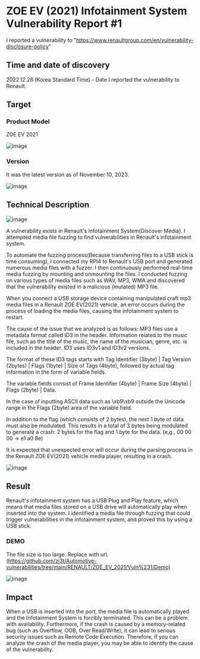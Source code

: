 # ZOE EV (2021) Infotainment System Vulnerability Report #1

I reported a vulnerability to "https://www.renaultgroup.com/en/vulnerability-disclosure-policy"

## Time and date of discovery
2022.12.28 (Korea Standard Time) - Date I reported the vulnerability to Renault.

## Target
### Product Model

ZOE EV 2021

![image](https://github.com/zj3t/Automotive-vulnerabilities/assets/35731091/6fbbada2-025f-40c0-86b1-1796b41d24d8)

### Version

It was the latest version as of November 10, 2023.

![image](https://github.com/zj3t/Automotive-vulnerabilities/assets/35731091/7bad2676-7777-4ba0-b8a3-3fffe8424cd9)



## Technical Description

![image](https://github.com/zj3t/Automotive-vulnerabilities/assets/35731091/19501a4a-d42b-4af7-80aa-df7e4df46f96)

A vulnerability exists in Renault's Infotainment System(Discover Media). I attempted media file fuzzing to find vulnerabilities in Renault's infotainment system.

To automate the fuzzing process(Because transferring files to a USB stick is time consuming), I connected my RPI4 to Renault's USB port and generated numerous media files with a fuzzer. I then continuously performed real-time media fuzzing by mounting and unmounting the files. I conducted fuzzing on various types of media files such as WAV, MP3, WMA and discovered that the vulnerability existed in a malicious (mutated) MP3 file.

When you connect a USB storage device containing manipulated craft mp3 media files in a Renault ZOE EV(2021) vehicle, an error occurs during the process of loading the media files, causing the infotainment system to restart.

The cause of the issue that we analyzed is as follows:
MP3 files use a metadata format called ID3 in the header. Information related to the music file, such as the title of the music, the name of the musician, genre, etc. is included in the header. ID3 uses ID3v1 and ID3v2 versions.

The format of these ID3 tags starts with Tag Identifier (3byte) | Tag Version (2bytes) | Flags (1byte) | Size of Tags (4byte), followed by actual tag information in the form of variable fields.

The variable fields consist of Frame Identifier (4byte) | Frame Size (4byte) | Flags (2byte) | Data.

In the case of inputting ASCII data such as \xb9\xb9 outside the Unicode range in the Flags (2byte) area of the variable field. 

In addition to the flag (which consists of 2 bytes), the next 1 byte of data must also be modulated. This results in a total of 3 bytes being modulated to generate a crash: 2 bytes for the flag and 1 byte for the data. (e,g., 00 00 00 -> e1 a0 8e)

It is expected that unexpected error will occur during the parsing process in the Renault ZOE EV(2021) vehicle media player, resulting in a crash.

![image](https://github.com/zj3t/Automotive-vulnerabilities/assets/35731091/fe9fcb24-0a48-4dbe-8b5d-2d2f88e47501)



## Result
Renault's infotainment system has a USB Plug and Play feature, which means that media files stored on a USB drive will automatically play when inserted into the system.
I identified a media file through fuzzing that could trigger vulnerabilities in the infotainment system, and proved this by using a USB stick. 

### DEMO
The file size is too large. Replace with url. (https://github.com/zj3t/Automotive-vulnerabilities/tree/main/RENAULT/ZOE_EV_2021/Vuln%231/Demo)

![image](https://github.com/zj3t/Automotive-vulnerabilities/assets/35731091/cdaf431e-b9ee-46ff-8443-bac6a1e88062)



## Impact

When a USB is inserted into the port, the media file is automatically played and the Infotainment System is forcibly terminated. This can be a problem with availability. 
Furthermore, if the crash is caused by a memory-related bug (such as Overflow, OOB, Over Read/Write), it can lead to serious security issues such as Remote Code Execution. Therefore, if you can analyze the crash of the media player, you may be able to identify the cause of the vulnerability.


